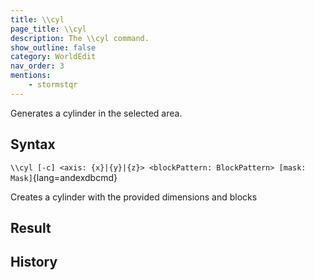 ```yaml
---
title: \\cyl
page_title: \\cyl
description: The \\cyl command.
show_outline: false
category: WorldEdit
nav_order: 3
mentions:
    - stormstqr
---
```


Generates a cylinder in the selected area.

<CommandDetailsTable
    name="\\cyl"
    :categories="[
        'system', 'world', 'server', 'worldedit'
    ]"
    :requiredTags="[
        'canUseChatCommands'
    ]"
    ultraSecurityModeSecurityLevel="moderator"
    version="1.0.0"
    :undoSupported="1"
    :functional="true"
    :deprecated="false"
/>

## Syntax

`\\cyl [-c] <axis: {x}|{y}|{z}> <blockPattern: BlockPattern> [mask: Mask]`{lang=andexdbcmd}

<indent>Creates a cylinder with the provided dimensions and blocks</indent>

## Result

<template-EmptySection />

## History

<template-EmptySection />
